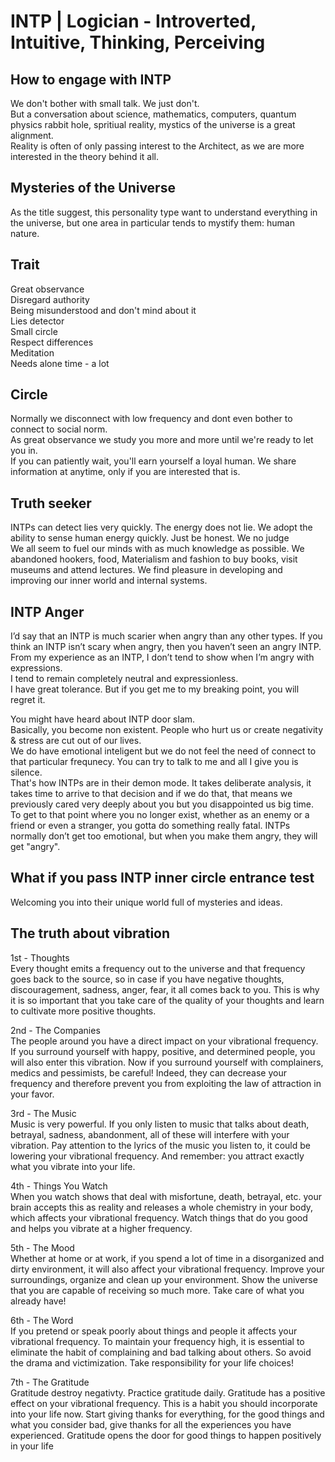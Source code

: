 # INTP | Logician -  Introverted, Intuitive, Thinking, Perceiving

## How to engage with INTP
We don't bother with small talk. We just don't. </br>
But a conversation about science, mathematics, computers, quantum physics rabbit hole, spritiual reality, mystics of the universe is a great alignment. </br>
Reality is often of only passing interest to the Architect, as we are more interested in the theory behind it all. </br>

## Mysteries of the Universe
As the title suggest, this personality type want to understand everything in the universe, but one area in particular tends to mystify them: human nature. </br>

## Trait
Great observance </br>
Disregard authority </br>
Being misunderstood and don't mind about it </br>
Lies detector </br>
Small circle </br>
Respect differences </br>
Meditation </br>
Needs alone time - a lot </br>

## Circle
Normally we disconnect with low frequency and dont even bother to connect to social norm. </br>
As great observance we study you more and more until we're ready to let you in.  </br>
If you can patiently wait, you'll earn yourself a loyal human. We share information at anytime, 
only if you are interested that is. </br>

## Truth seeker
INTPs can detect lies very quickly. The energy does not lie. We adopt the ability to sense human energy quickly. Just be honest. We no judge </br>
We all seem to fuel our minds with as much knowledge as possible. We abandoned hookers, food, Materialism and fashion to buy books, visit museums and attend lectures. We find pleasure in developing and improving our inner world and internal systems. 

## INTP Anger
I’d say that an INTP is much scarier when angry than any other types. If you think an INTP isn’t scary when angry, then you haven’t seen an angry INTP.
From my experience as an INTP, I don’t tend to show when I’m angry with expressions. </br>
I tend to remain completely neutral and expressionless. </br>
I have great tolerance. But if you get me to my breaking point, you will regret it. </br>

You might have heard about INTP door slam. </br>
Basically, you become non existent. People who hurt us or create negativity & stress are cut out of our lives. </br>
We do have emotional inteligent but we do not feel the need of connect to that particular frequnecy.
You can try to talk to me and all I give you is silence. </br>
That's how INTPs are in their demon mode. It takes deliberate analysis, it takes time to arrive to that decision and if we do that, 
that means we previously cared very deeply about you but you disappointed us big time. </br>
To get to that point where you no longer exist, whether as an enemy or a friend or even a stranger, you gotta do something really fatal.
INTPs normally don’t get too emotional, but when you make them angry, they will get "angry". </br>

## What if you pass INTP inner circle entrance test
Welcoming you into their unique world full of mysteries and ideas.

## The truth about vibration
1st - Thoughts </br>
Every thought emits a frequency out to the universe and that frequency goes back to the source, so in case if you have negative thoughts, discouragement, sadness, anger, fear, it all comes back to you. This is why it is so important that you take care of the quality of your thoughts and learn to cultivate more positive thoughts.

2nd - The Companies </br>
The people around you have a direct impact on your vibrational frequency. If you surround yourself with happy, positive, and determined people, you will also enter this vibration. Now if you surround yourself with complainers, medics and pessimists, be careful! Indeed, they can decrease your frequency and therefore prevent you from exploiting the law of attraction in your favor.
 
3rd - The Music </br>
Music is very powerful. If you only listen to music that talks about death, betrayal, sadness, abandonment, all of these will interfere with your vibration. Pay attention to the lyrics of the music you listen to, it could be lowering your vibrational frequency. And remember: you attract exactly what you vibrate into your life.

4th - Things You Watch </br>
When you watch shows that deal with misfortune, death, betrayal, etc. your brain accepts this as reality and releases a whole chemistry in your body, which affects your vibrational frequency. Watch things that do you good and helps you vibrate at a higher frequency.

5th - The Mood </br>
Whether at home or at work, if you spend a lot of time in a disorganized and dirty environment, it will also affect your vibrational frequency. Improve your surroundings, organize and clean up your environment. Show the universe that you are capable of receiving so much more. Take care of what you already have!

6th - The Word </br>
If you pretend or speak poorly about things and people it affects your vibrational frequency. To maintain your frequency high, it is essential to eliminate the habit of complaining and bad talking about others. So avoid the drama and victimization. Take responsibility for your life choices!

7th - The Gratitude </br>
Gratitude destroy negativty. Practice gratitude daily. Gratitude has a positive effect on your vibrational frequency. This is a habit you should incorporate into your life now. Start giving thanks for everything, for the good things and what you consider bad, give thanks for all the experiences you have experienced. Gratitude opens the door for good things to happen positively in your life
